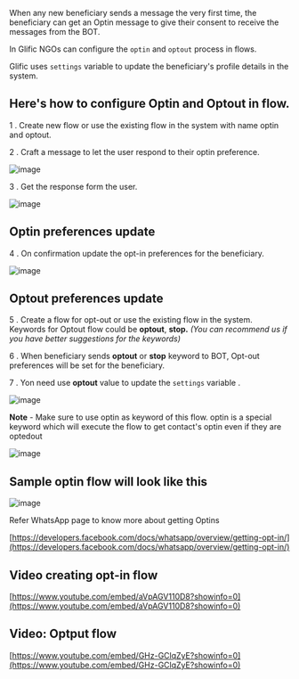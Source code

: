 When any new beneficiary sends a message the very first time,  the beneficiary can get an Optin message  to give their consent to receive the messages from the BOT.

In Glific NGOs can configure the `optin` and `optout` process in flows.

Glific uses `settings` variable to update the beneficiary&#39;s profile details in the system.

## Here&#39;s  how to configure Optin and Optout in flow.

1 . Create new flow or use the existing flow in the system with name optin and optout.

2 . Craft a message to let the user respond to their optin preference.

![image](https://user-images.githubusercontent.com/32592458/218255930-26c3e106-17b3-4418-ad85-beb2f6b4bbe1.png)



3 . Get the response form the user.

![image](https://user-images.githubusercontent.com/32592458/218255933-0821f56a-7592-42a2-9308-5418f413ceb7.png)



## Optin preferences update

4 . On confirmation update the opt-in preferences for the beneficiary.

![image](https://user-images.githubusercontent.com/32592458/218255936-35f5a294-6bed-4a78-84db-7c2915b8af26.png)

## 

## Optout preferences update

5 .  Create a flow for opt-out or use the existing flow in the system. Keywords for Optout flow could be  **optout**, **stop.** _(You can recommend us if you have better suggestions for the keywords)_

6 .  When beneficiary sends    **optout** or **stop**  keyword to BOT, Opt-out preferences will be set for the beneficiary.

7 . Yon need use **optout** value to update the `settings` variable .

![image](https://user-images.githubusercontent.com/32592458/218255941-ac0b6802-04b4-4c0d-8ab0-1b7f4c6cd4d5.png)



**Note** - Make sure to use optin as keyword of this flow. optin is a special keyword which will execute the flow to get contact&#39;s optin even if they are optedout

![image](https://user-images.githubusercontent.com/32592458/218255946-7a630532-d781-46a1-83e7-3eaf4bd15d6b.png)



## Sample optin flow will  look like this

![image](https://user-images.githubusercontent.com/32592458/218255951-bddb16af-9d0c-40b4-ade7-facb564290c5.png)



Refer WhatsApp page to know more about getting Optins

[https://developers.facebook.com/docs/whatsapp/overview/getting-opt-in/](https://developers.facebook.com/docs/whatsapp/overview/getting-opt-in/)

## Video creating opt-in flow

[https://www.youtube.com/embed/aVpAGV110D8?showinfo=0](https://www.youtube.com/embed/aVpAGV110D8?showinfo=0)



## Video: Optput flow

[https://www.youtube.com/embed/GHz-GClqZyE?showinfo=0](https://www.youtube.com/embed/GHz-GClqZyE?showinfo=0)
